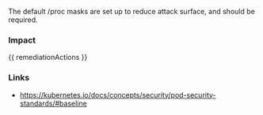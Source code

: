 
The default /proc masks are set up to reduce attack surface, and should be required.

### Impact
<!-- Add Impact here -->

<!-- DO NOT CHANGE -->
{{ remediationActions }}

### Links
- https://kubernetes.io/docs/concepts/security/pod-security-standards/#baseline



